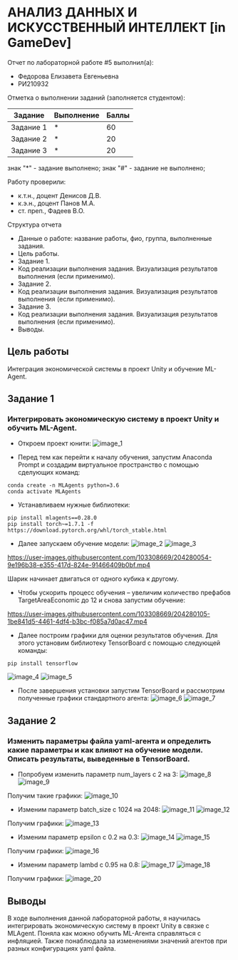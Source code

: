 # АНАЛИЗ ДАННЫХ И ИСКУССТВЕННЫЙ ИНТЕЛЛЕКТ [in GameDev]
Отчет по лабораторной работе #5 выполнил(а):
- Федорова Елизавета Евгеньевна
- РИ210932

Отметка о выполнении заданий (заполняется студентом):

| Задание | Выполнение | Баллы |
| ------ | ------ | ------ |
| Задание 1 | * | 60 |
| Задание 2 | * | 20 |
| Задание 3 | * | 20 |

знак "*" - задание выполнено; знак "#" - задание не выполнено;

Работу проверили:
- к.т.н., доцент Денисов Д.В.
- к.э.н., доцент Панов М.А.
- ст. преп., Фадеев В.О.

Структура отчета

- Данные о работе: название работы, фио, группа, выполненные задания.
- Цель работы.
- Задание 1.
- Код реализации выполнения задания. Визуализация результатов выполнения (если применимо).
- Задание 2.
- Код реализации выполнения задания. Визуализация результатов выполнения (если применимо).
- Задание 3.
- Код реализации выполнения задания. Визуализация результатов выполнения (если применимо).
- Выводы.

## Цель работы
Интеграция экономической системы в проект Unity и обучение ML-Agent. 

## Задание 1
### Интегрировать экономическую систему в проект Unity и обучить ML-Agent.

- Откроем проект юнити:
![image_1](https://user-images.githubusercontent.com/103308669/204274064-7e609ffa-1742-44d3-a5f2-ad2fe304e5ac.png)

- Перед тем как перейти к началу обучения, запустим Anaconda Prompt и создадим виртуальное пространство с помощью сделующих команд:
```
conda create -n MLAgents python=3.6
conda activate MLAgents
```

- Устанавливаем нужные библиотеки:
```
pip install mlagents==0.28.0
pip install torch~=1.7.1 -f https://download.pytorch.org/whl/torch_stable.html
```

- Далее запускаем обучение модели:
![image_2](https://user-images.githubusercontent.com/103308669/204274918-837ff851-3805-414b-944d-0545a223cb25.png)
![image_3](https://user-images.githubusercontent.com/103308669/204274944-506fe9d9-d66a-40f8-bf8e-e0a58f3cb221.png)

https://user-images.githubusercontent.com/103308669/204280054-9e196b38-e355-417d-824e-91466409b0bf.mp4

Шарик начинает двигаться от одного кубика к другому.

- Чтобы ускорить процесс обучения – увеличим количество префабов TargetAreaEconomic до 12 и снова запустим обучение:

https://user-images.githubusercontent.com/103308669/204280105-1be841d5-4461-4df4-b3bc-f085a7d0ac47.mp4

- Далее построим графики для оценки результатов обучения. Для этого установим библиотеку TensorBoard с помощью следующей команды:
```
pip install tensorflow
```

![image_4](https://user-images.githubusercontent.com/103308669/204275932-3d54dae5-3892-4202-b163-dd6c58e2b79e.png)
![image_5](https://user-images.githubusercontent.com/103308669/204275968-54fafe7f-761f-4b71-b250-5a31d7b259ba.png)

- После завершения установки запустим TensorBoard и рассмотрим полученные графики стандартного агента:
![image_6](https://user-images.githubusercontent.com/103308669/204276023-8af189e6-118f-4435-988a-fd7727484f35.png)
![image_7](https://user-images.githubusercontent.com/103308669/204276045-8c6aa36e-d6b3-44c4-b1ac-42412c32ed61.png)


## Задание 2
### Изменить параметры файла yaml-агента и определить какие параметры и как влияют на обучение модели. Описать результаты, выведенные в TensorBoard.
- Попробуем изменить параметр num_layers с 2 на 3:
![image_8](https://user-images.githubusercontent.com/103308669/204276765-e8fc8c50-9182-4aab-924e-116875f858ac.png)
![image_9](https://user-images.githubusercontent.com/103308669/204276789-a8fc364a-4a31-4298-b743-c8a185f49ad4.png)

Получим такие графики: 
![image_10](https://user-images.githubusercontent.com/103308669/204276865-43d751a2-b9b0-4a73-b412-48fa62e2fc76.png)

- Изменим параметр batch_size с 1024 на 2048:
![image_11](https://user-images.githubusercontent.com/103308669/204276962-a6d9ce9b-0a32-4a9b-b3d4-91cd524ba581.png)
![image_12](https://user-images.githubusercontent.com/103308669/204276994-d04f85d7-2909-4d02-8af9-f11322f2c13b.png)

Получим графики:
![image_13](https://user-images.githubusercontent.com/103308669/204277035-27aeb253-b186-43f0-99c2-08dc8d82db01.png)

- Изменим параметр epsilon с 0.2 на 0.3:
![image_14](https://user-images.githubusercontent.com/103308669/204277158-25ef01eb-27d3-41d0-8517-f89b1dc7b8a3.png)
![image_15](https://user-images.githubusercontent.com/103308669/204277186-0009d7b1-f422-4195-9da7-67fb2bfe9879.png)

Получим графики:
![image_16](https://user-images.githubusercontent.com/103308669/204277237-ead67d96-1296-493b-8489-86133fd8a419.png)

- Изменим параметр lambd с 0.95 на 0.8:
![image_17](https://user-images.githubusercontent.com/103308669/204277329-9b15186c-5900-414d-8741-5d749c455a6c.png)
![image_18](https://user-images.githubusercontent.com/103308669/204277343-a9e06a55-0049-4edd-a18a-44d1bcb3dbad.png)

Получим графики: 
![image_20](https://user-images.githubusercontent.com/103308669/204277455-12c342f8-2bc5-4464-b1a7-4bbdc7549af4.png)



## Выводы

В ходе выполнения данной лабораторной работы, я научилась интегрировать экономическую систему в проект Unity в связке с MLAgent. Поняла как можно обучить ML-Агента справляться с инфляцией. Также понаблюдала за изменениями значений агентов при разных конфигурациях yaml файла.
